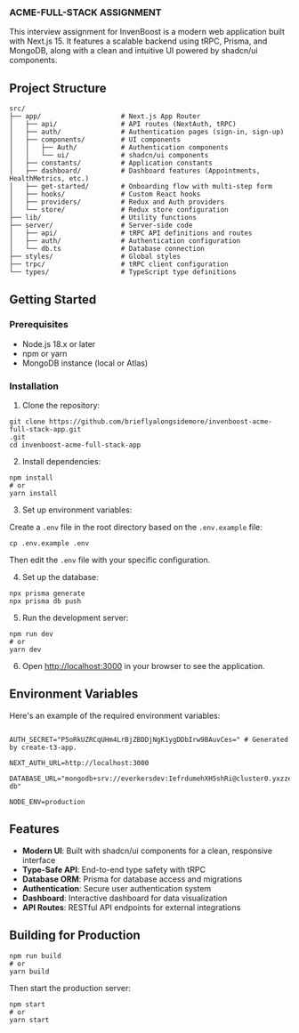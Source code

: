 ### ACME-FULL-STACK ASSIGNMENT

This interview assignment for InvenBoost is a modern web application built with Next.js 15. It features a scalable backend using tRPC, Prisma, and MongoDB, along with a clean and intuitive UI powered by shadcn/ui components.

## Project Structure

```plaintext
src/
├── app/                    # Next.js App Router
│   ├── api/                # API routes (NextAuth, tRPC)
│   ├── auth/               # Authentication pages (sign-in, sign-up)
│   ├── components/         # UI components
│   │   ├── Auth/           # Authentication components
│   │   └── ui/             # shadcn/ui components
│   ├── constants/          # Application constants
│   ├── dashboard/          # Dashboard features (Appointments, HealthMetrics, etc.)
│   ├── get-started/        # Onboarding flow with multi-step form
│   ├── hooks/              # Custom React hooks
│   ├── providers/          # Redux and Auth providers
│   └── store/              # Redux store configuration
├── lib/                    # Utility functions
├── server/                 # Server-side code
│   ├── api/                # tRPC API definitions and routes
│   ├── auth/               # Authentication configuration
│   └── db.ts               # Database connection
├── styles/                 # Global styles
├── trpc/                   # tRPC client configuration
└── types/                  # TypeScript type definitions
```

## Getting Started

### Prerequisites

- Node.js 18.x or later
- npm or yarn
- MongoDB instance (local or Atlas)

### Installation

1. Clone the repository:

```shellscript
git clone https://github.com/brieflyalongsidemore/invenboost-acme-full-stack-app.git
.git
cd invenboost-acme-full-stack-app
```

2. Install dependencies:

```shellscript
npm install
# or
yarn install
```

3. Set up environment variables:

Create a `.env` file in the root directory based on the `.env.example` file:

```shellscript
cp .env.example .env
```

Then edit the `.env` file with your specific configuration.

4. Set up the database:

```shellscript
npx prisma generate
npx prisma db push
```

5. Run the development server:

```shellscript
npm run dev
# or
yarn dev
```

6. Open [http://localhost:3000](http://localhost:3000) in your browser to see the application.

## Environment Variables

Here's an example of the required environment variables:

```

AUTH_SECRET="P5oRkUZRCqUHm4LrBjZBDDjNgK1ygDDbIrw9BAuvCes=" # Generated by create-t3-app.

NEXT_AUTH_URL=http://localhost:3000

DATABASE_URL="mongodb+srv://everkersdev:IefrdumehXH5shRi@cluster0.yxzze.mongodb.net/acme-db"

NODE_ENV=production
```

## Features

- **Modern UI**: Built with shadcn/ui components for a clean, responsive interface
- **Type-Safe API**: End-to-end type safety with tRPC
- **Database ORM**: Prisma for database access and migrations
- **Authentication**: Secure user authentication system
- **Dashboard**: Interactive dashboard for data visualization
- **API Routes**: RESTful API endpoints for external integrations

## Building for Production

```shellscript
npm run build
# or
yarn build
```

Then start the production server:

```shellscript
npm start
# or
yarn start
```
